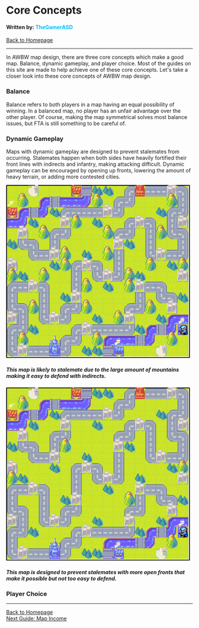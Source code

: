# Core Concepts
#### Written by: <span style="color:deepskyblue">TheGamerASD</span>
[Back to Homepage](..\index.html#content)

___

In AWBW map design, there are three core concepts which make a good map. Balance, dynamic gameplay, and player choice. Most of the guides on this site are made to help achieve one of these core concepts. Let's take a closer look into these core concepts of AWBW map design.

### Balance
Balance refers to both players in a map having an equal possibility of winning. In a balanced map, no player has an unfair advantage over the other player. Of course, making the map symmetrical solves most balance issues, but FTA is still something to be careful of.

### Dynamic Gameplay
Maps with dynamic gameplay are designed to prevent stalemates from occurring. Stalemates happen when both sides have heavily fortified their front lines with indirects and infantry, making attacking difficult. Dynamic gameplay can be encouraged by opening up fronts, lowering the amount of heavy terrain, or adding more contested cities.

![](..\images\dynamic1.png)<br>
##### This map is likely to stalemate due to the large amount of mountains making it easy to defend with indirects.

![](..\images\dynamic2.png)<br>
##### This map is designed to prevent stalemates with more open fronts that make it possible but not too easy to defend.

### Player Choice


___

[Back to Homepage](..\index.html#content)<br>
[Next Guide: Map Income](map_income.md#content)